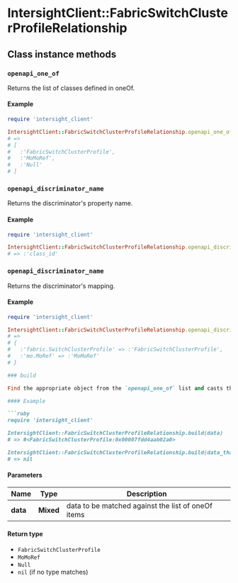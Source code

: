 # IntersightClient::FabricSwitchClusterProfileRelationship

## Class instance methods

### `openapi_one_of`

Returns the list of classes defined in oneOf.

#### Example

```ruby
require 'intersight_client'

IntersightClient::FabricSwitchClusterProfileRelationship.openapi_one_of
# =>
# [
#   :'FabricSwitchClusterProfile',
#   :'MoMoRef',
#   :'Null'
# ]
```

### `openapi_discriminator_name`

Returns the discriminator's property name.

#### Example

```ruby
require 'intersight_client'

IntersightClient::FabricSwitchClusterProfileRelationship.openapi_discriminator_name
# => :'class_id'
```

### `openapi_discriminator_name`

Returns the discriminator's mapping.

#### Example

```ruby
require 'intersight_client'

IntersightClient::FabricSwitchClusterProfileRelationship.openapi_discriminator_mapping
# =>
# {
#   :'fabric.SwitchClusterProfile' => :'FabricSwitchClusterProfile',
#   :'mo.MoRef' => :'MoMoRef'
# }

### build

Find the appropriate object from the `openapi_one_of` list and casts the data into it.

#### Example

```ruby
require 'intersight_client'

IntersightClient::FabricSwitchClusterProfileRelationship.build(data)
# => #<FabricSwitchClusterProfile:0x00007fdd4aab02a0>

IntersightClient::FabricSwitchClusterProfileRelationship.build(data_that_doesnt_match)
# => nil
```

#### Parameters

| Name | Type | Description |
| ---- | ---- | ----------- |
| **data** | **Mixed** | data to be matched against the list of oneOf items |

#### Return type

- `FabricSwitchClusterProfile`
- `MoMoRef`
- `Null`
- `nil` (if no type matches)

